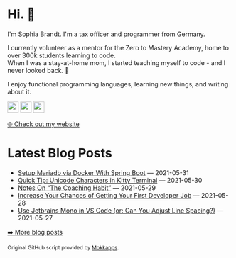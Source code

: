 <h1>Hi. 👋</h1>
<p>I'm Sophia Brandt. I'm a tax officer and programmer from Germany.</p>
<p>I currently volunteer as a mentor for the Zero to Mastery Academy, home to over 300k students learning to code.<br>
When I was a stay-at-home mom, I started teaching myself to code - and I never looked back. 💜</p>
<p>I enjoy functional programming languages, learning new things, and writing about it.</p>
<p><a href="https://www.twitter.com/hisophiabrandt"><img src="https://img.shields.io/badge/twitter-%231DA1F2.svg?&style=for-the-badge&logo=twitter&logoColor=white" height=25></a> <a href="https://www.linkedin.com/in/sophiabrandt"><img src="https://img.shields.io/badge/linkedin-%230077B5.svg?&style=for-the-badge&logo=linkedin&logoColor=white" height=25></a> <a href="https://dev.to/sophiabrandt"><img src="https://img.shields.io/badge/DEV.TO-%230A0A0A.svg?&style=for-the-badge&logo=dev-dot-to&logoColor=white" height=25></a></p>
<p><a href="https://www.sophiabrandt.com">🌐 Check out my website</a></p>
<h1>Latest Blog Posts</h1>
  <ul>
    <li><a href=https://www.rockyourcode.com/setup-mariadb-via-docker-with-spring-boot/>Setup Mariadb via Docker With Spring Boot</a> — 2021-05-31</li><li><a href=https://www.rockyourcode.com/quick-tip-unicode-characters-in-kitty-terminal/>Quick Tip: Unicode Characters in Kitty Terminal</a> — 2021-05-30</li><li><a href=https://www.rockyourcode.com/notes-on-the-coaching-habit/>Notes On “The Coaching Habit”</a> — 2021-05-29</li><li><a href=https://www.rockyourcode.com/increase-your-chances-of-getting-your-first-developer-job/>Increase Your Chances of Getting Your First Developer Job</a> — 2021-05-28</li><li><a href=https://www.rockyourcode.com/use-jetbrains-mono-in-vs-code/>Use Jetbrains Mono in VS Code (or: Can You Adjust Line Spacing?)</a> — 2021-05-27</li>
  </ul>
<p><a href="https://www.rockyourcode.com">➡️ More blog posts</a></p>
<p><small>Original GitHub script provided by <a href="https://github.com/Mokkapps">Mokkapps</a>.</small></p>

